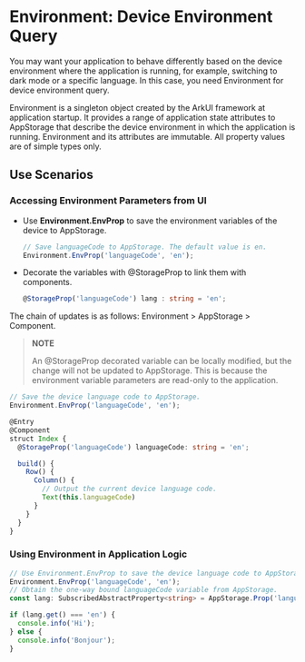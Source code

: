 # Environment: Device Environment Query


You may want your application to behave differently based on the device environment where the application is running, for example, switching to dark mode or a specific language. In this case, you need Environment for device environment query.


Environment is a singleton object created by the ArkUI framework at application startup. It provides a range of application state attributes to AppStorage that describe the device environment in which the application is running. Environment and its attributes are immutable. All property values are of simple types only.


## Use Scenarios


### Accessing Environment Parameters from UI

- Use **Environment.EnvProp** to save the environment variables of the device to AppStorage.

  ```ts
  // Save languageCode to AppStorage. The default value is en.
  Environment.EnvProp('languageCode', 'en');
  ```

- Decorate the variables with \@StorageProp to link them with components.

  ```ts
  @StorageProp('languageCode') lang : string = 'en';
  ```

The chain of updates is as follows: Environment > AppStorage > Component.

> **NOTE**
>
> An \@StorageProp decorated variable can be locally modified, but the change will not be updated to AppStorage. This is because the environment variable parameters are read-only to the application.


```ts
// Save the device language code to AppStorage.
Environment.EnvProp('languageCode', 'en');

@Entry
@Component
struct Index {
  @StorageProp('languageCode') languageCode: string = 'en';

  build() {
    Row() {
      Column() {
        // Output the current device language code.
        Text(this.languageCode)
      }
    }
  }
}
```


### Using Environment in Application Logic


```ts
// Use Environment.EnvProp to save the device language code to AppStorage.
Environment.EnvProp('languageCode', 'en');
// Obtain the one-way bound languageCode variable from AppStorage.
const lang: SubscribedAbstractProperty<string> = AppStorage.Prop('languageCode');

if (lang.get() === 'en') {
  console.info('Hi');
} else {
  console.info('Bonjour');
}
```

